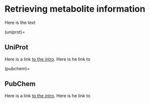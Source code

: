 # Retrieving metabolite information

Here is the text

(uniprot)=
## UniProt

Here is a link [to the intro](intro.md). Here is he link to [](uniprot)

(pubchem)=
## PubChem

Here is a link [to the intro](intro.md). Here is he link to [](pubchem)
